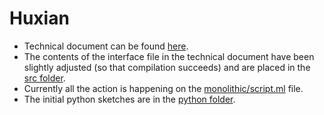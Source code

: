 # Huxian

* Technical document can be found [here](https://hackmd.io/teMO2x9PRRy1iTBtrSMBvA?view).
* The contents of the interface file in the technical document have been slightly adjusted (so that compilation succeeds) and are placed in the [src folder](./src).
* Currently all the action is happening on the [monolithic/script.ml](./monolithic/script.ml) file.
* The initial python sketches are in the [python folder](./python).
